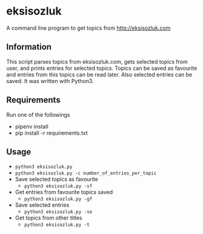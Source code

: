 eksisozluk
==========

A command line program to get topics from http://eksisozluk.com

Information
-----------

This script parses topics from eksisozluk.com, gets selected topics from user, and
prints entries for selected topics. Topics can be saved as favourite and entries from this
topics can be read later. Also selected entries can be saved. It was written with Python3.

Requirements
------------

Run one of the followings

* pipenv install
* pip install -r requirements.txt 

Usage
-----
* `python3 eksisozluk.py`
* `python3 eksisozluk.py -c number_of_entries_per_topic`
* Save selected topics as favourite
    * `python3 eksisozluk.py -sf`
* Get entries from favourite topics saved
    * `python3 eksisozluk.py -gf`
* Save selected entries
    * `python3 eksisozluk.py -se`
* Get topics from other titles
    * `python3 eksisozluk.py -t`
